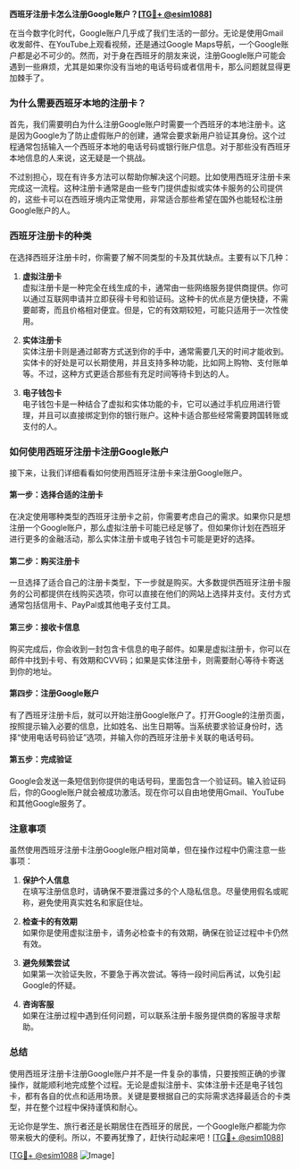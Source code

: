 **西班牙注册卡怎么注册Google账户？[[TG💪+ @esim1088](https://t.me/s/esim1088)]**

在当今数字化时代，Google账户几乎成了我们生活的一部分。无论是使用Gmail收发邮件、在YouTube上观看视频，还是通过Google Maps导航，一个Google账户都是必不可少的。然而，对于身在西班牙的朋友来说，注册Google账户可能会遇到一些麻烦，尤其是如果你没有当地的电话号码或者信用卡，那么问题就显得更加棘手了。

### **为什么需要西班牙本地的注册卡？**

首先，我们需要明白为什么注册Google账户时需要一个西班牙的本地注册卡。这是因为Google为了防止虚假账户的创建，通常会要求新用户验证其身份。这个过程通常包括输入一个西班牙本地的电话号码或银行账户信息。对于那些没有西班牙本地信息的人来说，这无疑是一个挑战。

不过别担心，现在有许多方法可以帮助你解决这个问题。比如使用西班牙注册卡来完成这一流程。这种注册卡通常是由一些专门提供虚拟或实体卡服务的公司提供的，这些卡可以在西班牙境内正常使用，非常适合那些希望在国外也能轻松注册Google账户的人。

### **西班牙注册卡的种类**

在选择西班牙注册卡时，你需要了解不同类型的卡及其优缺点。主要有以下几种：

1. **虚拟注册卡**  
   虚拟注册卡是一种完全在线生成的卡，通常由一些网络服务提供商提供。你可以通过互联网申请并立即获得卡号和验证码。这种卡的优点是方便快捷，不需要邮寄，而且价格相对便宜。但是，它的有效期较短，可能只适用于一次性使用。

2. **实体注册卡**  
   实体注册卡则是通过邮寄方式送到你的手中，通常需要几天的时间才能收到。实体卡的好处是可以长期使用，并且支持多种功能，比如网上购物、支付账单等。不过，这种方式更适合那些有充足时间等待卡到达的人。

3. **电子钱包卡**  
   电子钱包卡是一种结合了虚拟和实体功能的卡，它可以通过手机应用进行管理，并且可以直接绑定到你的银行账户。这种卡适合那些经常需要跨国转账或支付的人。

### **如何使用西班牙注册卡注册Google账户**

接下来，让我们详细看看如何使用西班牙注册卡来注册Google账户。

#### **第一步：选择合适的注册卡**
在决定使用哪种类型的西班牙注册卡之前，你需要考虑自己的需求。如果你只是想注册一个Google账户，那么虚拟注册卡可能已经足够了。但如果你计划在西班牙进行更多的金融活动，那么实体注册卡或电子钱包卡可能是更好的选择。

#### **第二步：购买注册卡**
一旦选择了适合自己的注册卡类型，下一步就是购买。大多数提供西班牙注册卡服务的公司都提供在线购买选项，你可以直接在他们的网站上选择并支付。支付方式通常包括信用卡、PayPal或其他电子支付工具。

#### **第三步：接收卡信息**
购买完成后，你会收到一封包含卡信息的电子邮件。如果是虚拟注册卡，你可以在邮件中找到卡号、有效期和CVV码；如果是实体注册卡，则需要耐心等待卡寄送到你的地址。

#### **第四步：注册Google账户**
有了西班牙注册卡后，就可以开始注册Google账户了。打开Google的注册页面，按照提示输入必要的信息，比如姓名、出生日期等。当系统要求验证身份时，选择“使用电话号码验证”选项，并输入你的西班牙注册卡关联的电话号码。

#### **第五步：完成验证**
Google会发送一条短信到你提供的电话号码，里面包含一个验证码。输入验证码后，你的Google账户就会被成功激活。现在你可以自由地使用Gmail、YouTube和其他Google服务了。

### **注意事项**

虽然使用西班牙注册卡注册Google账户相对简单，但在操作过程中仍需注意一些事项：

1. **保护个人信息**  
   在填写注册信息时，请确保不要泄露过多的个人隐私信息。尽量使用假名或昵称，避免使用真实姓名和家庭住址。

2. **检查卡的有效期**  
   如果你是使用虚拟注册卡，请务必检查卡的有效期，确保在验证过程中卡仍然有效。

3. **避免频繁尝试**  
   如果第一次验证失败，不要急于再次尝试。等待一段时间后再试，以免引起Google的怀疑。

4. **咨询客服**  
   如果在注册过程中遇到任何问题，可以联系注册卡服务提供商的客服寻求帮助。

### **总结**

使用西班牙注册卡注册Google账户并不是一件复杂的事情，只要按照正确的步骤操作，就能顺利地完成整个过程。无论是虚拟注册卡、实体注册卡还是电子钱包卡，都有各自的优点和适用场景。关键是要根据自己的实际需求选择最适合的卡类型，并在整个过程中保持谨慎和耐心。

无论你是学生、旅行者还是长期居住在西班牙的居民，一个Google账户都能为你带来极大的便利。所以，不要再犹豫了，赶快行动起来吧！[[TG💪+ @esim1088](https://t.me/s/esim1088)]

[[TG💪+ @esim1088](https://t.me/s/esim1088) ![Image](https://i.postimg.cc/4NQfJmqS/Snipaste-2025-05-13-00-14-12.png)]